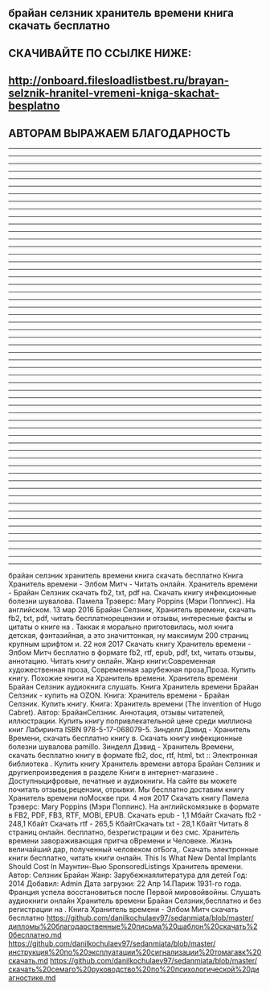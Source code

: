 брайан селзник хранитель времени книга скачать бесплатно
--------------------------------------------------
СКАЧИВАЙТЕ ПО ССЫЛКЕ НИЖЕ:
--------------------------------------------------
http://onboard.filesloadlistbest.ru/brayan-selznik-hranitel-vremeni-kniga-skachat-besplatno
--------------------------------------------------
АВТОРАМ ВЫРАЖАЕМ БЛАГОДАРНОСТЬ
--------------------------------------------------
--------------------------------------------------
--------------------------------------------------
--------------------------------------------------
--------------------------------------------------
--------------------------------------------------
--------------------------------------------------
--------------------------------------------------
--------------------------------------------------
--------------------------------------------------
--------------------------------------------------
--------------------------------------------------
--------------------------------------------------
--------------------------------------------------
--------------------------------------------------
--------------------------------------------------
--------------------------------------------------
--------------------------------------------------
--------------------------------------------------
--------------------------------------------------
--------------------------------------------------
--------------------------------------------------
--------------------------------------------------
--------------------------------------------------
--------------------------------------------------
--------------------------------------------------
--------------------------------------------------
--------------------------------------------------
--------------------------------------------------
--------------------------------------------------
--------------------------------------------------
--------------------------------------------------
--------------------------------------------------
--------------------------------------------------
--------------------------------------------------
--------------------------------------------------
--------------------------------------------------
--------------------------------------------------
--------------------------------------------------
--------------------------------------------------
--------------------------------------------------
--------------------------------------------------
--------------------------------------------------
--------------------------------------------------
--------------------------------------------------
--------------------------------------------------
--------------------------------------------------
--------------------------------------------------
--------------------------------------------------
--------------------------------------------------
--------------------------------------------------
--------------------------------------------------
--------------------------------------------------
--------------------------------------------------
--------------------------------------------------
--------------------------------------------------
--------------------------------------------------
брайан селзник хранитель времени книга скачать бесплатно Книга Хранитель времени - Элбом Митч - Читать онлайн. Хранитель времени - Брайан Селзник скачать fb2, txt, pdf на. Скачать книгу инфекционные болезни шувалова. Памела Трэверс: Mary Poppins (Мэри Поппинс). На английском. 13 мар 2016  Брайан Селзник, Хранитель времени, скачать fb2, txt, pdf, читать бесплатнорецензии и отзывы, интересные факты и цитаты о книге на .  Таккак я морально приготовилась, мол книга детская, фэнтазийная, а это значиттонкая, ну максимум 200 страниц крупным шрифтом и. 22 ноя 2017  Скачать книгу Хранитель времени - Элбом Митч бесплатно в формате fb2, rtf, epub, pdf, txt, читать отзывы, аннотацию. Читать книгу онлайн. Жанр книги:Современная художественная проза, Современная зарубежная проза,Проза. Купить книгу. Похожие книги на Хранитель времени. Хранитель времени Брайан Селзник аудиокнига  слушать. Книга Хранитель времени Брайан Селзник - купить на OZON. Книга: Хранитель времени - Брайан Селзник. Купить книгу. Книга: Хранитель времени (The invention of Hugo Cabret). Автор: БрайанСелзник. Аннотация, отзывы читателей, иллюстрации. Купить книгу попривлекательной цене среди миллиона книг Лабиринта  ISBN 978-5-17-068079-5. Зинделл Дэвид - Хранитель Времени, скачать бесплатно книгу в. Скачать книгу инфекционные болезни шувалова  pamillo. Зинделл Дэвид - Хранитель Времени, скачать бесплатно книгу в формате fb2, doc, rtf, html, txt :: Электронная библиотека .
Купить книгу Хранитель времени автора Брайан Селзник и другиепроизведения в разделе Книги в интернет-магазине . Доступныцифровые, печатные и аудиокниги. На сайте вы можете почитать отзывы,рецензии, отрывки. Мы бесплатно доставим книгу Хранитель времени поМоскве при. 4 ноя 2017  Скачать книгу Памела Трэверс: Mary Poppins (Мэри Поппинс). На английскомязыке в формате в FB2, PDF, FB3, RTF, MOBI, EPUB. Cкачать epub - 1,1 Мбайт Cкачать fb2 - 248,1 Кбайт Cкачать rtf - 265,5 КбайтCкачать txt - 28,1 Кбайт Читать 8 страниц онлайн. бесплатно, безрегистрации и без смс. Хранитель времени  завораживающая притча оВремени и Человеке. Жизнь  величайший дар, полученный человеком отБога,. Скачать электронные книги бесплатно, читать книги онлайн. This Is What New Dental Implants Should Cost In Маунтин-Вью  SponsoredListings  Хранитель времени. Автор: Селзник Брайан Жанр: Зарубежнаялитература для детей Год: 2014 Добавил: Admin Дата загрузки: 22 Апр 14.Париж 1931-го года. Франция успела восстановиться после Первой мировойвойны. Слушать аудиокниги онлайн  Хранитель времени Брайан Селзник,бесплатно и без регистрации на . Книга Хранитель времени - Элбом Митч скачать бесплатно
https://github.com/danilkochulaev97/sedanmiata/blob/master/дипломы%20благодарственные%20письма%20шаблон%20скачать%20бесплатно.md
https://github.com/danilkochulaev97/sedanmiata/blob/master/инструкция%20по%20эксплуатации%20сигнализации%20томагавк%20скачать.md
https://github.com/danilkochulaev97/sedanmiata/blob/master/скачать%20семаго%20руководство%20по%20психологической%20диагностике.md